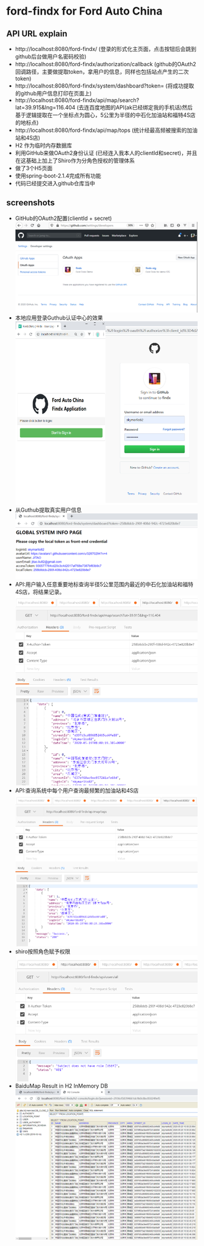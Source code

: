 # ford-findx for Ford Auto China

## API URL explain
- http://localhost:8080/ford-findx/ (登录的形式化主页面，点击按钮后会跳到github后台做用户名密码校验)
- http://localhost:8080/ford-findx/authorization/callback (github的OAuth2回调路径，主要做提取token，拿用户的信息，同样也包括站点产生的二次token)
- http://localhost:8080/ford-findx/system/dashboard?token= (将成功提取的github用户信息打印在页面上)
- http://localhost:8080/ford-findx/api/map/search?lat=39.915&lng=116.404 (去连百度地图的API(ak已经绑定我的手机话)然后基于逻辑提取在一个坐标点为圆心，5公里为半径的中石化加油站和福特4S店的地标点)
- http://localhost:8080/ford-findx/api/map/tops (统计经最高频被搜索的加油站和4S店)
- H2 作为临时内存数据库
- 利用GitHub来做OAuth2身份认证 (已经连入我本人的clientId和secret)，并且在这基础上加上了Shiro作为分角色授权的管理体系
- 做了3个H5页面
- 使用spring-boot-2.1.4完成所有功能
- 代码已经提交进入github仓库当中

## screenshots
- GitHub的OAuth2配置(clientId + secret)
![image](https://github.com/skymarlio82/ford-findx/blob/master/screens/pic01.png)
- 本地应用登录Guthub认证中心的效果
![image](https://github.com/skymarlio82/ford-findx/blob/master/screens/pic02.png)
- 从Guthub提取真实用户信息
![image](https://github.com/skymarlio82/ford-findx/blob/master/screens/pic03.png)
- API:用户输入任意重要地标查询半径5公里范围内最近的中石化加油站和福特4S店，将结果记录。
![image](https://github.com/skymarlio82/ford-findx/blob/master/screens/pic04.png)
- API:查询系统中每个用户查询最频繁的加油站和4S店
![image](https://github.com/skymarlio82/ford-findx/blob/master/screens/pic05.png)
- shiro按照角色赋予权限
![image](https://github.com/skymarlio82/ford-findx/blob/master/screens/pic06.png)
- BaiduMap Result in H2 InMemory DB
![image](https://github.com/skymarlio82/ford-findx/blob/master/screens/pic07.png)